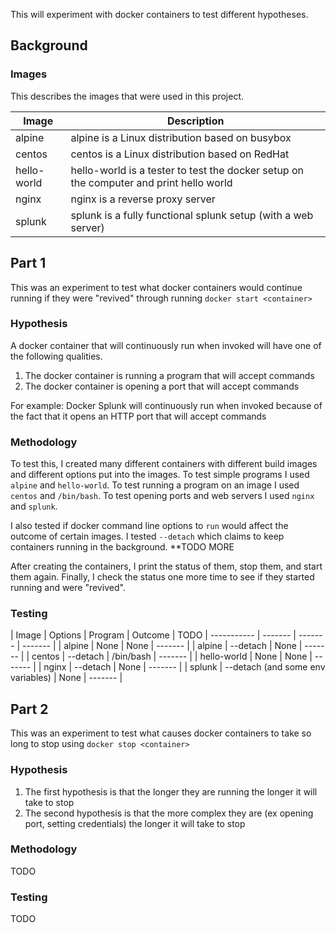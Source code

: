 This will experiment with docker containers to test different hypotheses.

## Background

### Images

This describes the images that were used in this project.

| Image       | Description | 
| ----------- | ----------- |
| alpine      | alpine is a Linux distribution based on busybox |
| centos      | centos is a Linux distribution based on RedHat |
| hello-world | hello-world is a tester to test the docker setup on the computer and print hello world |
| nginx       | nginx is a reverse proxy server |
| splunk      | splunk is a fully functional splunk setup (with a web server) |




## Part 1

This was an experiment to test what docker containers would continue running if they were "revived" through running `docker start <container>`

### Hypothesis

A docker container that will continuously run when invoked will have one of the following qualities.
1. The docker container is running a program that will accept commands
2. The docker container is opening a port that will accept commands 

For example:
Docker Splunk will continuously run when invoked because of the fact that it opens an HTTP port that will accept commands

### Methodology

To test this, I created many different containers with different build images and different options put into the images. To test simple programs I used `alpine` and `hello-world`. To test running a program on an image I used `centos` and `/bin/bash`. To test opening ports and web servers I used `nginx` and `splunk`. 

I also tested if docker command line options to `run` would affect the outcome of certain images. I tested `--detach` which claims to keep containers running in the background. **TODO MORE

After creating the containers, I print the status of them, stop them, and start them again.
Finally, I check the status one more time to see if they started running and were "revived".

### Testing
| Image       | Options | Program | Outcome | TODO
| ----------- | ------- | ------- | ------- |
| alpine      | None | None | ------- |
| alpine      | --detach | None | ------- |
| centos      | --detach | /bin/bash | ------- |
| hello-world | None | None | ------- | 
| nginx       | --detach | None | ------- | 
| splunk      | --detach (and some env variables) | None | ------- | 



## Part 2

This was an experiment to test what causes docker containers to take so long to stop using `docker stop <container>`

### Hypothesis

1. The first hypothesis is that the longer they are running the longer it will take to stop
2. The second hypothesis is that the more complex they are (ex opening port, setting credentials) the longer it will take to stop

### Methodology
TODO
### Testing

TODO
